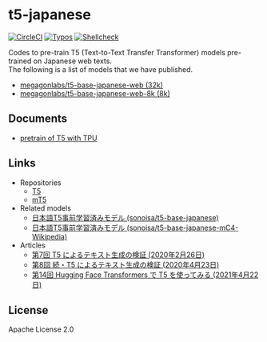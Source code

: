 
# t5-japanese

[![CircleCI](https://circleci.com/gh/megagonlabs/t5-japanese/tree/master.svg?style=svg)](https://circleci.com/gh/megagonlabs/t5-japanese/tree/master)
[![Typos](https://github.com/megagonlabs/t5-japanese/actions/workflows/typos.yml/badge.svg)](https://github.com/megagonlabs/t5-japanese/actions/workflows/typos.yml)
[![Shellcheck](https://github.com/megagonlabs/t5-japanese/actions/workflows/shellcheck.yml/badge.svg)](https://github.com/megagonlabs/t5-japanese/actions/workflows/shellcheck.yml)

Codes to pre-train T5 (Text-to-Text Transfer Transformer) models pre-trained on Japanese web texts.  
The following is a list of models that we have published.

- [megagonlabs/t5-base-japanese-web (32k)](https://huggingface.co/megagonlabs/t5-base-japanese-web)
- [megagonlabs/t5-base-japanese-web-8k (8k)](https://huggingface.co/megagonlabs/t5-base-japanese-web-8k)

## Documents

- [pretrain of T5 with TPU](docs/mC4_wiki40b.md)

## Links

- Repositories
    - [T5](https://github.com/google-research/text-to-text-transfer-transformer)
    - [mT5](https://github.com/google-research/multilingual-t5)
- Related models
    - [日本語T5事前学習済みモデル (sonoisa/t5-base-japanese)](https://huggingface.co/sonoisa/t5-base-japanese)
    - [日本語T5事前学習済みモデル (sonoisa/t5-base-japanese-mC4-Wikipedia)](https://huggingface.co/sonoisa/t5-base-japanese-mC4-Wikipedia)
- Articles
    - [第7回 T5 によるテキスト生成の検証 (2020年2月26日)](https://www.ogis-ri.co.jp/otc/hiroba/technical/similar-document-search/part7.html)
    - [第8回 続・T5 によるテキスト生成の検証 (2020年4月23日)](https://www.ogis-ri.co.jp/otc/hiroba/technical/similar-document-search/part8.html)
    - [第14回 Hugging Face Transformers で T5 を使ってみる (2021年4月22日)](https://www.ogis-ri.co.jp/otc/hiroba/technical/similar-document-search/part14.html)

## License

Apache License 2.0

